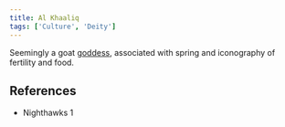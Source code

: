 ```yaml
---
title: Al Khaaliq
tags: ['Culture', 'Deity']
---
```

Seemingly a goat [goddess](wiki/Gods.md), associated with spring and iconography of fertility and food.

## References
- Nighthawks 1
